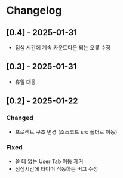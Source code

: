 # Changelog

## [0.4] - 2025-01-31

- 점심 시간에 계속 카운트다운 되는 오류 수정

## [0.3] - 2025-01-31

- 휴일 대응

## [0.2] - 2025-01-22

### Changed

- 프로젝트 구조 변경 (소스코드 src 폴더로 이동)

### Fixed

- 쓸 데 없는 User Tab 이동 제거
- 점심시간에 타이머 작동하는 버그 수정


